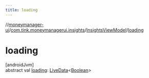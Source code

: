 ```yaml
---
title: loading
---
```

//[moneymanager-ui](../../../index.html)/[com.tink.moneymanagerui.insights](../index.html)/[InsightsViewModel](index.html)/[loading](loading.html)



# loading



[androidJvm]\
abstract val [loading](loading.html): [LiveData](https://developer.android.com/reference/kotlin/androidx/lifecycle/LiveData.html)&lt;[Boolean](https://kotlinlang.org/api/latest/jvm/stdlib/kotlin/-boolean/index.html)&gt;




